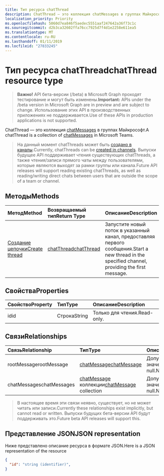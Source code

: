 ```yaml
---
title: Тип ресурса chatThread
description: ChatThread — это коллекция chatMessages в группах Майкрософт.
localization_priority: Priority
ms.openlocfilehash: 5060d7ea846f5aedec5551aaf247642a36f73c1c
ms.sourcegitcommit: d2b3ca32602ffa76cc7925d7f4d1e2258e611ea5
ms.translationtype: MT
ms.contentlocale: ru-RU
ms.lasthandoff: 01/11/2019
ms.locfileid: "27833245"
---
```

# <a name="chatthread-resource-type"></a><span data-ttu-id="89614-103">Тип ресурса chatThread</span><span class="sxs-lookup"><span data-stu-id="89614-103">chatThread resource type</span></span>

> <span data-ttu-id="89614-104">**Важно!** API бета-версии (/beta) в Microsoft Graph проходят тестирование и могут быть изменены.</span><span class="sxs-lookup"><span data-stu-id="89614-104">**Important:** APIs under the /beta version in Microsoft Graph are in preview and are subject to change.</span></span> <span data-ttu-id="89614-105">Использование этих API в производственных приложениях не поддерживается.</span><span class="sxs-lookup"><span data-stu-id="89614-105">Use of these APIs in production applications is not supported.</span></span>

<span data-ttu-id="89614-106">ChatThread — это коллекция [chatMessages](chatmessage.md) в группах Майкрософт.</span><span class="sxs-lookup"><span data-stu-id="89614-106">A chatThread is a collection of [chatMessages](chatmessage.md) in Microsoft Teams.</span></span>

> <span data-ttu-id="89614-107">На данный момент chatThreads может быть [создано в каналы](../api/channel-post-chatthreads.md).</span><span class="sxs-lookup"><span data-stu-id="89614-107">Currently, chatThreads can be [created in channels](../api/channel-post-chatthreads.md).</span></span>  <span data-ttu-id="89614-108">Выпуски будущее API поддерживает чтения существующих chatThreads, а также чтения/записи прямого чаты между пользователями, которые являются выходят за рамки группы или канала.</span><span class="sxs-lookup"><span data-stu-id="89614-108">Future API releases will support reading existing chatThreads, as well as reading/writing direct chats between users that are outside the scope of a team or channel.</span></span>

## <a name="methods"></a><span data-ttu-id="89614-109">Методы</span><span class="sxs-lookup"><span data-stu-id="89614-109">Methods</span></span>

| <span data-ttu-id="89614-110">Метод</span><span class="sxs-lookup"><span data-stu-id="89614-110">Method</span></span>       | <span data-ttu-id="89614-111">Возвращаемый тип</span><span class="sxs-lookup"><span data-stu-id="89614-111">Return Type</span></span>  |<span data-ttu-id="89614-112">Описание</span><span class="sxs-lookup"><span data-stu-id="89614-112">Description</span></span>|
|:---------------|:--------|:----------|
|[<span data-ttu-id="89614-113">Создание цепочки</span><span class="sxs-lookup"><span data-stu-id="89614-113">Create thread</span></span>](../api/channel-post-chatthreads.md) | [<span data-ttu-id="89614-114">chatThread</span><span class="sxs-lookup"><span data-stu-id="89614-114">chatThread</span></span>](chatthread.md) |<span data-ttu-id="89614-115">Запустите новый поток в указанный канал, предоставляя первого сообщения.</span><span class="sxs-lookup"><span data-stu-id="89614-115">Start a new thread in the specified channel, providing the first message.</span></span>|

## <a name="properties"></a><span data-ttu-id="89614-116">Свойства</span><span class="sxs-lookup"><span data-stu-id="89614-116">Properties</span></span>
| <span data-ttu-id="89614-117">Свойство</span><span class="sxs-lookup"><span data-stu-id="89614-117">Property</span></span>     | <span data-ttu-id="89614-118">Тип</span><span class="sxs-lookup"><span data-stu-id="89614-118">Type</span></span>   |<span data-ttu-id="89614-119">Описание</span><span class="sxs-lookup"><span data-stu-id="89614-119">Description</span></span>|
|:---------------|:--------|:----------|
|<span data-ttu-id="89614-120">id</span><span class="sxs-lookup"><span data-stu-id="89614-120">id</span></span>|<span data-ttu-id="89614-121">Строка</span><span class="sxs-lookup"><span data-stu-id="89614-121">String</span></span>| <span data-ttu-id="89614-122">Только для чтения.</span><span class="sxs-lookup"><span data-stu-id="89614-122">Read-only.</span></span>|

## <a name="relationships"></a><span data-ttu-id="89614-123">Связи</span><span class="sxs-lookup"><span data-stu-id="89614-123">Relationships</span></span>
| <span data-ttu-id="89614-124">Связь</span><span class="sxs-lookup"><span data-stu-id="89614-124">Relationship</span></span> | <span data-ttu-id="89614-125">Тип</span><span class="sxs-lookup"><span data-stu-id="89614-125">Type</span></span>   |<span data-ttu-id="89614-126">Описание</span><span class="sxs-lookup"><span data-stu-id="89614-126">Description</span></span>|
|:---------------|:--------|:----------|
|<span data-ttu-id="89614-127">rootMessage</span><span class="sxs-lookup"><span data-stu-id="89614-127">rootMessage</span></span>|[<span data-ttu-id="89614-128">chatMessage</span><span class="sxs-lookup"><span data-stu-id="89614-128">chatMessage</span></span>](chatmessage.md)| <span data-ttu-id="89614-129">Допускается значение null.</span><span class="sxs-lookup"><span data-stu-id="89614-129">Nullable.</span></span>|
|<span data-ttu-id="89614-130">chatMessages</span><span class="sxs-lookup"><span data-stu-id="89614-130">chatMessages</span></span>|<span data-ttu-id="89614-131">[chatMessage](chatmessage.md) коллекции</span><span class="sxs-lookup"><span data-stu-id="89614-131">[chatMessage](chatmessage.md) collection</span></span>| <span data-ttu-id="89614-132">Допускается значение null.</span><span class="sxs-lookup"><span data-stu-id="89614-132">Nullable.</span></span>|

> <span data-ttu-id="89614-133">В настоящее время эти связи неявно, существует, но не может читать или записи.</span><span class="sxs-lookup"><span data-stu-id="89614-133">Currently these relationships exist implicitly, but cannot read or written.</span></span>  <span data-ttu-id="89614-134">Выпуски будущих бета-версии API будут поддерживать это.</span><span class="sxs-lookup"><span data-stu-id="89614-134">Future beta API releases will support this.</span></span>

## <a name="json-representation"></a><span data-ttu-id="89614-135">Представление JSON</span><span class="sxs-lookup"><span data-stu-id="89614-135">JSON representation</span></span>

<span data-ttu-id="89614-136">Ниже представлено описание ресурса в формате JSON.</span><span class="sxs-lookup"><span data-stu-id="89614-136">Here is a JSON representation of the resource</span></span>

<!-- {
  "blockType": "resource",
  "optionalProperties": [
    "posts"
  ],
  "baseType": "microsoft.graph.entity",
  "@odata.type": "microsoft.graph.chatThread"
}-->

```json
{
  "id": "string (identifier)",
}

```


<!-- uuid: 8fcb5dbc-d5aa-4681-8e31-b001d5168d79
2015-10-25 14:57:30 UTC -->
<!-- {
  "type": "#page.annotation",
  "description": "chatThread resource",
  "keywords": "",
  "section": "documentation",
  "tocPath": ""
}-->
